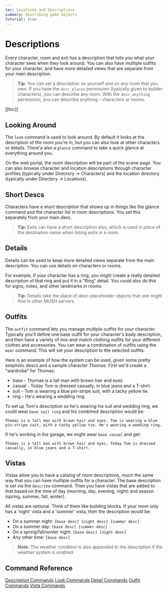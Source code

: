 ```yaml
---
toc: Locations and Descriptions
summary: Describing game objects.
tutorial: true
---
```


# Descriptions

Every character, room and exit has a description that tells you what your character sees when they look around.  You can also have multiple outfits for your character, and have more detailed views that are separate from your main description. 

> **Tip:** You can set a description on yourself and on any room that you own.  If you have the `desc_places` permission (typically given to builder characters), you can describe any room.   With the `desc_anything` permission, you can describe anything - characters or rooms.

[[toc]]

## Looking Around

The `look` command is used to look around. By default it looks at the description of the room you're in, but you can also look at other characters or details.  There'a also a `glance` command to take a quick glance at everything around you.

On the web portal, the room description will be part of the scene page.  You can also browse character and location descriptions through character profiles (typically under Directory -> Characters) and the location directory (typically under Directory -> Locations).

## Short Descs

Characters have a short description that shows up in things like the glance command and the character list in room descriptions.  You set this separately from your main desc.
  
> **Tip:** Exits can have a short description also, which is used in place of the destination name when listing exits in a room.

## Details

Details can be used to keep more detailed views separate from the main description.  You can use details on characters or rooms.

For example, if your character has a ring, you might create a really detailed description of that ring and put it in a "Ring" detail.  You could also do this for signs, notes, and other landmarks in rooms. 

> **Tip:** Details take the place of desc-placeholder objects that one might find in other MUSH servers.

## Outfits

The `outfit` command lets you manage multiple outfits for your character.  Typically you'll define one base outfit for your character's body description, and then have a variety of mix-and-match clothing outfits for your different clothes and accessories.  You can wear a combination of outfits using the `wear` command.  This will set your description to the selected outfits.

Here is an example of how the system can be used, given some pretty simplistic descs and a sample character Thomas. First we'd create a "wardrobe" for Thomas: 

* base - Thomas is a tall man with brown hair and eyes.
* casual - Today Tom is dressed casually, in blue jeans and a T-shirt. 
* suit - Tom is wearing a blue pin-stripe suit, with a tacky yellow tie.
* ring - He's wearing a wedding ring.

To set up Tom's description so he's wearing his suit and wedding ring, we could wear `base suit ring` and his combined description would be:

    Thomas is a tall man with brown hair and eyes. Tom is wearing a blue pin-stripe suit, with a tacky yellow tie. He's wearing a wedding ring.

If he's working in the garage, we might wear `base casual` and get:

    Thomas is a tall man with brown hair and eyes. Today Tom is dressed casually, in blue jeans and a T-shirt. 

## Vistas

Vistas allow you to have a catalog of room descriptions, much the same way that you can have multiple outfits for a character.  The base description is set via the `describe` command.  Then you have vistas that are added to that based on the time of day (morning, day, evening, night) and season (spring, summer, fall, winter).

All vistas are optional.  Think of them like building blocks.  If your room only has a 'night' vista and a 'summer' vista, then the description would be:

* On a summer night:  `[base desc] [night desc] [summer desc]`
* On a summer day:  `[base desc] [summer desc]`
* On a spring/fall/winter night:  `[base desc] [night desc]`
* Any other time:  `[base desc]`

> **Note:** The weather condition is also appended to the description if the weather system is enabled.

## Command Reference

[Description Commands](/help/descriptions)
[Look Commands](/help/look)
[Detail Commands](/help/details)
[Outfit Commands](/help/outfits)
[Vista Commands](/help/vistas)